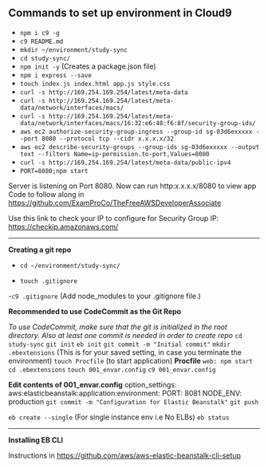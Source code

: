 **Commands to set up environment in Cloud9**
---

- `npm i c9 -g`
- `c9 README.md`
- `mkdir ~/environment/study-sync`
- `cd study-sync/`
- `npm init -y` (Creates a package.json file)
- `npm i express --save`
- `touch index.js index.html app.js style.css`
- `curl -s http://169.254.169.254/latest/meta-data`
- `curl -s http://169.254.169.254/latest/meta-data/network/interfaces/macs/`
- `curl -s http://169.254.169.254/latest/meta-data/network/interfaces/macs/16:32:e6:48:f6:8f/security-group-ids/`
- `aws ec2 authorize-security-group-ingress --group-id sg-03d6exxxxx --port 8080 --protocol tcp --cidr x.x.x.x/32`
- `aws ec2 describe-security-groups --group-ids sg-03d6exxxxx --output text --filters Name=ip-permission.to-port,Values=8080`
- `curl -s http://169.254.169.254/latest/meta-data/public-ipv4`
- `PORT=8080;npm start`

Server is listening on Port 8080. Now can run http:x.x.x.x/8080 to view app
Code to follow along in https://github.com/ExamProCo/TheFreeAWSDeveloperAssociate

Use this link to check your IP to configure for Security Group IP: https://checkip.amazonaws.com/

---
**Creating a git repo**

- `cd ~/environment/study-sync/`

- `touch .gitignore`

-`c9 .gitignore` (Add node_modules to your .gitignore file.)

**Recommended to use CodeCommit as the Git Repo**

*To use CodeCommit, make sure that the git is initialized in the root directory. Also at least one commit is needed in order to create repo*
`cd study-sync`
`git init`
`eb init` 
`git commit -m "Initial commit"`
`mkdir .ebextensions` (This is for your saved setting, in case you terminate the environment)
`touch Procfile` (to start application)
**Procfile**
`web: npm start`
`cd .ebextensions`
`touch 001_envar.config`
`c9 001_envar.config`

**Edit contents of 001_envar.config**
option_settings:
    aws:elasticbeanstalk:application:environment:
        PORT: 8081
        NODE_ENV: production
`git commit -m "Configuration for Elastic Beanstalk"`
`git push`

`eb create --single` (For single instance env i.e No ELBs)
`eb status`

---

**Installing EB CLI**

Instructions in https://github.com/aws/aws-elastic-beanstalk-cli-setup
